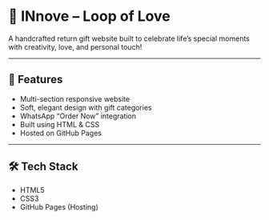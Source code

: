 # 🎁 INnove – Loop of Love

A handcrafted return gift website built to celebrate life’s special moments with creativity, love, and personal touch!

---

## 🌟 Features
- Multi-section responsive website
- Soft, elegant design with gift categories
- WhatsApp “Order Now” integration
- Built using HTML & CSS
- Hosted on GitHub Pages
---

## 🛠 Tech Stack
- HTML5  
- CSS3  
- GitHub Pages (Hosting)


